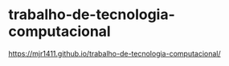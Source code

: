 # trabalho-de-tecnologia-computacional

https://mjr1411.github.io/trabalho-de-tecnologia-computacional/
